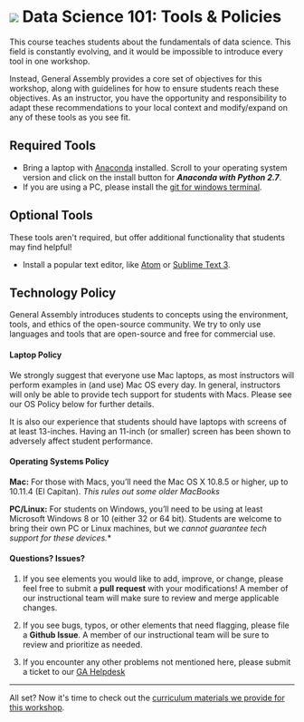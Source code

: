 # ![](https://ga-dash.s3.amazonaws.com/production/assets/logo-9f88ae6c9c3871690e33280fcf557f33.png) Data Science 101: Tools & Policies

This course teaches students about the fundamentals of data science. This field is constantly evolving, and it would be impossible to introduce every tool in one workshop.

Instead, General Assembly provides a core set of objectives for this workshop, along with guidelines for how to ensure students reach these objectives. As an instructor, you have the opportunity and responsibility to adapt these recommendations to your local context and modify/expand on any of these tools as you see fit.


## Required Tools

- Bring a laptop with [Anaconda](https://www.continuum.io/downloads) installed. Scroll to your operating system version and click on the install button for ***Anaconda with Python 2.7***.
- If you are using a PC, please install the [git for windows terminal](https://git-for-windows.github.io).

## Optional Tools
These tools aren't required, but offer additional functionality that students may find helpful!

- Install a popular text editor, like [Atom](https://atom.io) or [Sublime Text 3](http://www.sublimetext.com).


## Technology Policy

General Assembly introduces students to concepts using the environment, tools, and ethics of the open-source community. We try to only use languages and tools that are open-source and free for commercial use.

#### Laptop Policy

We strongly suggest that everyone use Mac laptops, as most instructors will perform examples in (and use) Mac OS every day. In general, instructors will only be able to provide tech support for students with Macs. Please see our OS Policy below for further details.  

It is also our experience that students should have laptops with screens of at least 13-inches. Having an 11-inch (or smaller) screen has been shown to adversely affect student performance.


#### Operating Systems Policy

**Mac:** For those with Macs, you’ll need the Mac OS X 10.8.5 or higher, up to 10.11.4 (El Capitan). *This rules out some older MacBooks*

**PC/Linux:** For students on Windows, you’ll need to be using at least Microsoft Windows 8 or 10 (either 32 or 64 bit). Students are welcome to bring their own PC or Linux machines, but we **cannot guarantee* tech support for these devices.**


#### Questions? Issues?

1. If you see elements you would like to add, improve, or change, please feel free to submit a **pull request** with your modifications! A member of our instructional team will make sure to review and merge applicable changes.

2. If you see bugs, typos, or other elements that need flagging, please file a **Github Issue**. A member of our instructional team will be sure to review and prioritize as needed.

3. If you encounter any other problems not mentioned here, please submit a ticket to our [GA Helpdesk]()

---

All set? Now it's time to check out the [curriculum materials we provide for this workshop](../02-materials/).
